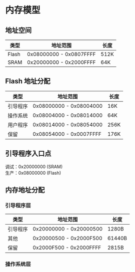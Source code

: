 # 内存模型

## 地址空间

| 类型    | 地址范围 | 长度 |
| ------ | -------- | ---- |
| Flash | 0x08000000 - 0x0807FFFF | 512K |
| SRAM | 0x20000000 - 0x2000FFFF | 64K |

## Flash 地址分配

| 类型 | 地址范围 | 长度 |
| --- | --- | --- |
| 引导程序 | 0x08000000 - 0x08004000 | 16K |
| 操作系统 | 0x08004000 - 0x08014000 | 64K |
| 用户程序 | 0x08014000 - 0x08054000 | 256K |
| 保留 | 0x08054000 - 0x0007FFFF | 176K |

## 引导程序入口点

调试：0x20000000 (SRAM)  
生产：0x08000000 (Flash)

## 内存地址分配

### 引导程序层

| 类型 | 地址范围 | 长度 |
| --- | --- | --- |
| 引导程序 | 0x20000000 - 0x20000500 | 1280B |
| 其他 | 0x20000500 - 0x2000F500 | 61440B |
| 保留 | 0x2000F500 - 0x2000FFFF | 2815B |

### 操作系统层


